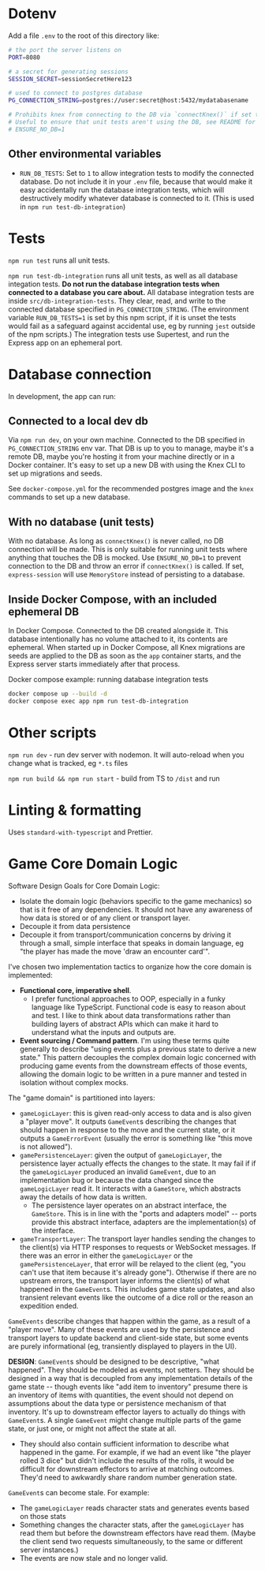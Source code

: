 # Dotenv

Add a file `.env` to the root of this directory like:

```bash
# the port the server listens on
PORT=8080

# a secret for generating sessions
SESSION_SECRET=sessionSecretHere123

# used to connect to postgres database
PG_CONNECTION_STRING=postgres://user:secret@host:5432/mydatabasename

# Prohibits knex from connecting to the DB via `connectKnex()` if set to 1.
# Useful to ensure that unit tests aren't using the DB, see README for more details
# ENSURE_NO_DB=1
```

## Other environmental variables

- `RUN_DB_TESTS`: Set to `1` to allow integration tests to modify the connected database. Do not include it in your `.env` file, because that would make it easy accidentally run the database integration tests, which will destructively modify whatever database is connected to it. (This is used in `npm run test-db-integration`)

# Tests

`npm run test` runs all unit tests.

`npm run test-db-integration` runs all unit tests, as well as all database integation tests. **Do not run the database integration tests when connected to a database you care about.** All database integration tests are inside `src/db-integration-tests`. They clear, read, and write to the connected database specified in `PG_CONNECTION_STRING`. (The environment variable `RUN_DB_TESTS=1` is set by this npm script, if it is unset the tests would fail as a safeguard against accidental use, eg by running `jest` outside of the npm scripts.) The integration tests use Supertest, and run the Express app on an ephemeral port.

# Database connection

In development, the app can run:

## Connected to a local dev db

Via `npm run dev`, on your own machine. Connected to the DB specified in `PG_CONNECTION_STRING` env var. That DB is up to you to manage, maybe it's a remote DB, maybe you're hosting it from your machine directly or in a Docker container. It's easy to set up a new DB with using the Knex CLI to set up migrations and seeds.

See `docker-compose.yml` for the recommended postgres image and the `knex` commands to set up a new database.

## With no database (unit tests)

With no database. As long as `connectKnex()` is never called, no DB connection will be made. This is only suitable for running unit tests where anything that touches the DB is mocked. Use `ENSURE_NO_DB=1` to prevent connection to the DB and throw an error if `connectKnex()` is called. If set, `express-session` will use `MemoryStore` instead of persisting to a database.

## Inside Docker Compose, with an included ephemeral DB

In Docker Compose. Connected to the DB created alongside it. This database intentionally has no volume attached to it, its contents are ephemeral. When started up in Docker Compose, all Knex migrations are seeds are applied to the DB as soon as the `app` container starts, and the Express server starts immediately after that process.

Docker compose example: running database integration tests

```bash
docker compose up --build -d
docker compose exec app npm run test-db-integration
```

# Other scripts

`npm run dev` - run dev server with nodemon. It will auto-reload when you change what is tracked, eg `*.ts` files

`npm run build && npm run start` - build from TS to `/dist` and run

# Linting & formatting

Uses `standard-with-typescript` and Prettier.

# Game Core Domain Logic

Software Design Goals for Core Domain Logic:

- Isolate the domain logic (behaviors specific to the game mechanics) so that is it free of any dependencies. It should not have any awareness of how data is stored or of any client or transport layer.
- Decouple it from data persistence
- Decouple it from transport/communication concerns by driving it through a small, simple interface that speaks in domain language, eg "the player has made the move 'draw an encounter card'".

I've chosen two implementation tactics to organize how the core domain is implemented:

- **Functional core, imperative shell**.
  - I prefer functional approaches to OOP, especially in a funky language like TypeScript. Functional code is easy to reason about and test. I like to think about data transformations rather than building layers of abstract APIs which can make it hard to understand what the inputs and outputs are.
- **Event sourcing / Command pattern**. I'm using these terms quite generally to describe "using events plus a previous state to derive a new state." This pattern decouples the complex domain logic concerned with producing game events from the downstream effects of those events, allowing the domain logic to be written in a pure manner and tested in isolation without complex mocks.

The "game domain" is partitioned into layers:

- `gameLogicLayer`: this is given read-only access to data and is also given a "player move". It outputs `GameEvent`s describing the changes that should happen in response to the move and the current state, or it outputs a `GameErrorEvent` (usually the error is something like "this move is not allowed").
- `gamePersistenceLayer`: given the output of `gameLogicLayer`, the persistence layer actually effects the changes to the state. It may fail if if the `gameLogicLayer` produced an invalid `GameEvent`, due to an implementation bug or because the data changed since the `gameLogicLayer` read it. It interacts with a `GameStore`, which abstracts away the details of how data is written.
  - The persistence layer operates on an abstract interface, the `GameStore`. This is in line with the "ports and adapters model" -- ports provide this abstract interface, adapters are the implementation(s) of the interface.
- `gameTransportLayer`: The transport layer handles sending the changes to the client(s) via HTTP responses to requests or WebSocket messages. If there was an error in either the `gameLogicLayer` or the `gamePersistenceLayer`, that error will be relayed to the client (eg, "you can't use that item because it's already gone"). Otherwise if there are no upstream errors, the transport layer informs the client(s) of what happened in the `GameEvent`s. This includes game state updates, and also transient relevant events like the outcome of a dice roll or the reason an expedition ended.

`GameEvents` describe changes that happen within the game, as a result of a "player move". Many of these events are used by the persistence and transport layers to update backend and client-side state, but some events are purely informational (eg, transiently displayed to players in the UI).

**DESIGN**: `GameEvent`s should be designed to be descriptive, "what happened". They should be modeled as events, not setters. They should be designed in a way that is decoupled from any implementation details of the game state -- though events like "add item to inventory" presume there is an inventory of items with quantities, the event should not depend on assumptions about the data type or persistence mechanism of that inventory. It's up to downstream effector layers to actually do things with `GameEvent`s. A single `GameEvent` might change multiple parts of the game state, or just one, or might not affect the state at all.

- They should also contain sufficient information to describe what happened in the game. For example, if we had an event like "the player rolled 3 dice" but didn't include the results of the rolls, it would be difficult for downstream effectors to arrive at matching outcomes. They'd need to awkwardly share random number generation state.

`GameEvent`s can become stale. For example:

- The `gameLogicLayer` reads character stats and generates events based on those stats
- Something changes the character stats, after the `gameLogicLayer` has read them but before the downstream effectors have read them. (Maybe the client send two requests simultaneously, to the same or different server instances.)
- The events are now stale and no longer valid.
